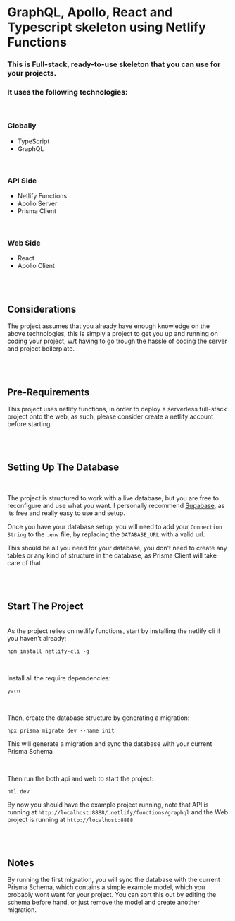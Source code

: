 # GraphQL, Apollo, React and Typescript skeleton using Netlify Functions

### This is Full-stack, ready-to-use skeleton that you can use for your projects. 
### It uses the following technologies:

<br/>

### Globally
 - TypeScript
 - GraphQL

<br/>

### API Side
 - Netlify Functions
 - Apollo Server
 - Prisma Client
  
<br/>

### Web Side
 - React
 - Apollo Client

<br/><br>

## Considerations

The project assumes that you already have enough knowledge on the above technologies, this is simply a project to get you up and running on coding your project, w/t having to go trough the hassle of coding the server and project boilerplate.

<br/><br>

## Pre-Requirements

This project uses netlify functions, in order to deploy a serverless full-stack project onto the web, as such, please consider create a netlify account before starting

<br><br>

## Setting Up The Database

<br>

The project is structured to work with a live database, but you are free to reconfigure and use what you want. I personally recommend [Supabase](https://supabase.com), as its free and really easy to use and setup.

Once you have your database setup, you will need to add your `Connection String` to the `.env` file, by replacing the `DATABASE_URL` with a valid url.

This should be all you need for your database, you don't need to create any tables or any kind of structure in the database, as Prisma Client will take care of that

<br><br>


## Start The Project
<br>
As the project relies on netlify functions, start by installing the netlify cli if you haven't already:

```
npm install netlify-cli -g
```

<br>

Install all the require dependencies:

```
yarn
```

<br>

Then, create the database structure by generating a migration:

```
npx prisma migrate dev --name init
```

This will generate a migration and sync the database with your current Prisma Schema

<br>

Then run the both api and web to start the project:

```
ntl dev
```

By now you should have the example project running, note that API is running at `http://localhost:8888/.netlify/functions/graphql` and the Web project is running at `http://localhost:8888`

<br><br>

## Notes

By running the first migration, you will sync the database with the current Prisma Schema, which contains a simple example model, which you probably wont want for your project. You can sort this out by editing the schema before hand, or just remove the model and create another migration.

